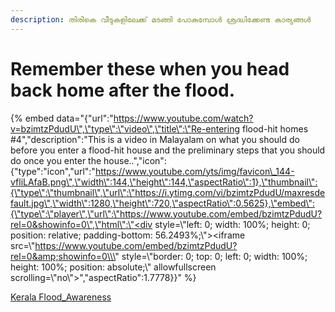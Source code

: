 ```yaml
---
description: തിരികെ വീടുകളിലേക്ക് മടങ്ങി പോകുമ്പോൾ ശ്രദ്ധിക്കേണ്ട കാര്യങ്ങൾ
---
```


# Remember these when you head back home after the flood.

{% embed data="{\"url\":\"https://www.youtube.com/watch?v=bzimtzPdudU\",\"type\":\"video\",\"title\":\"Re-entering flood-hit homes \#4\",\"description\":\"This is a video in Malayalam on what you should do before you enter a flood-hit house and the preliminary steps that you should do once you enter the house..\",\"icon\":{\"type\":\"icon\",\"url\":\"https://www.youtube.com/yts/img/favicon\_144-vfliLAfaB.png\",\"width\":144,\"height\":144,\"aspectRatio\":1},\"thumbnail\":{\"type\":\"thumbnail\",\"url\":\"https://i.ytimg.com/vi/bzimtzPdudU/maxresdefault.jpg\",\"width\":1280,\"height\":720,\"aspectRatio\":0.5625},\"embed\":{\"type\":\"player\",\"url\":\"https://www.youtube.com/embed/bzimtzPdudU?rel=0&showinfo=0\",\"html\":\"<div style=\\\"left: 0; width: 100%; height: 0; position: relative; padding-bottom: 56.2493%;\\\"><iframe src=\\\"https://www.youtube.com/embed/bzimtzPdudU?rel=0&amp;showinfo=0\\\" style=\\\"border: 0; top: 0; left: 0; width: 100%; height: 100%; position: absolute;\\\" allowfullscreen scrolling=\\\"no\\\"></iframe></div>\",\"aspectRatio\":1.7778}}" %}



[Kerala Flood\_Awareness](https://www.youtube.com/channel/UCTRQxF0ZqselrQoVaKb1Naw)

